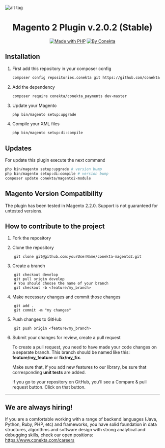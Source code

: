 ![alt tag](https://raw.github.com/conekta/conekta-magento/master/readme_files/cover.png)

<div align="center">

Magento 2 Plugin v.2.0.2 (Stable)
========================

[![Made with PHP](https://img.shields.io/badge/made%20with-php-red.svg?style=for-the-badge&colorA=ED4040&colorB=C12C2D)](http://php.net) [![By Conekta](https://img.shields.io/badge/by-conekta-red.svg?style=for-the-badge&colorA=ee6130&colorB=00a4ac)](https://conekta.com)
</div>

Installation
-----------

1. First add this repository in your composer config

    ```bash
    composer config repositories.conekta git https://github.com/conekta/conekta-magento2.git
    ```
2. Add the dependency

    ```bash
    composer require conekta/conekta_payments dev-master
    ```
3. Update your Magento

    ```bash
    php bin/magento setup:upgrade
    ```
4. Compile your XML files

    ```bash
    php bin/magento setup:di:compile
    ```
    
Updates
-----------

For update this plugin execute the next command

```bash
php bin/magento setup:upgrade # version bump
php bin/magento setup:di:compile # version bump
composer update conekta/magento2-module
```

Magento Version Compatibility
-----------------------------
The plugin has been tested in Magento 2.2.0. Support is not guaranteed for untested versions.

## How to contribute to the project

1. Fork the repository
 
2. Clone the repository
```
    git clone git@github.com:yourUserName/conekta-magento2.git
```
3. Create a branch
```
    git checkout develop
    git pull origin develop
    # You should choose the name of your branch
    git checkout -b <feature/my_branch>
```    
4. Make necessary changes and commit those changes
```
    git add .
    git commit -m "my changes"
```
5. Push changes to GitHub
```
    git push origin <feature/my_branch>
```
6. Submit your changes for review, create a pull request

   To create a pull request, you need to have made your code changes on a separate branch. This branch should be named like this: **feature/my_feature** or **fix/my_fix**.

   Make sure that, if you add new features to our library, be sure that corresponding **unit tests** are added.

   If you go to your repository on GitHub, you’ll see a Compare & pull request button. Click on that button.

***

## We are always hiring!

If you are a comfortable working with a range of backend languages (Java, Python, Ruby, PHP, etc) and frameworks, you have solid foundation in data structures, algorithms and software design with strong analytical and debugging skills, check our open positions: https://www.conekta.com/careers
